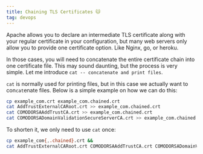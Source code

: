 ```yaml
---
title: Chaining TLS Certificates 🐱
tag: devops
---
```


Apache allows you to declare an intermediate TLS certificate along with your regular certificate in your configuration, but many web servers only allow you to provide one certificate option. Like Nginx, go, or heroku.

In those cases, you will need to concatenate the entire certificate chain into one certificate file. This may sound daunting, but the process is very simple. Let me introduce `cat -- concatenate and print files`.

`cat` is normally used for printing files, but in this case we actually want to con`cat`enate files. Below is a simple example on how we can do this:

```bash
cp example_com.crt example_com.chained.crt
cat AddTrustExternalCARoot.crt >> example_com.chained.crt
cat COMODORSAAddTrustCA.crt >> example_com.chained.crt
cat COMODORSADomainValidationSecureServerCA.crt >> example_com.chained.crt
```

To shorten it, we only need to use `cat` once:

```bash
cp example_com{,.chained}.crt &&
cat AddTrustExternalCARoot.crt COMODORSAAddTrustCA.crt COMODORSADomainValidationSecureServerCA.crt >> example_com.chained.crt
```
